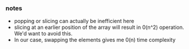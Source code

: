 ### notes
- popping or slicing can actually be inefficient here
- slicing at an earlier position of the array will result in 0(n^2) operation. We'd want to avoid this.
- In our case, swapping the elements gives me 0(n) time complexity